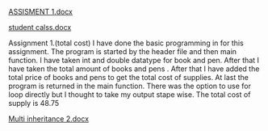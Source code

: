 [ASSISMENT 1.docx](https://github.com/user-attachments/files/16715181/ASSISMENT.1.docx)

[student calss.docx](https://github.com/user-attachments/files/16715219/student.calss.docx)

Assignment 1.(total cost)
I have done the basic programming in for this assignment.
The program is started by the header file and then main function.
I have taken int and double datatype for book and pen.
After that I have taken the total amount of books and pens .
After that I have added the total price of books and pens to get the  total cost of supplies.
At last the program is returned in the main function.
There was the option to use for loop directly but I thought to take my output stape wise.
The total cost of supply is 48.75

[Multi inheritance 2.docx](https://github.com/user-attachments/files/17295863/Multi.inheritance.2.docx)


